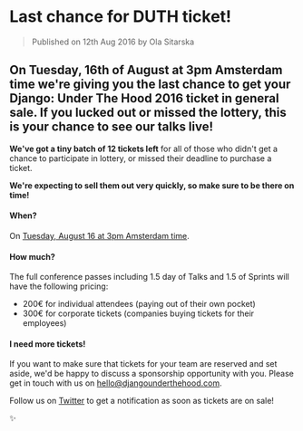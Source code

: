 # Last chance for DUTH ticket!

> Published on 12th Aug 2016 by Ola Sitarska

On Tuesday, 16th of August at 3pm Amsterdam time we're giving you the last
chance to get your Django: Under The Hood 2016 ticket in general sale. If you 
lucked out or missed the lottery, this is your chance to see our talks live!
---

__We've got a tiny batch of 12 tickets left__ for all of those who didn't get
a chance to participate in lottery, or missed their deadline to purchase a ticket. 

__We're expecting to sell them out very quickly, so make sure to be there on time!__

#### When?

On [Tuesday, August 16 at 3pm Amsterdam time](http://time.is/1500_16_August_2016_in_Amsterdam).

#### How much?

The full conference passes including 1.5 day of Talks and 1.5 of 
Sprints will have the following pricing:

- 200€ for individual attendees (paying out of their own pocket) 
- 300€ for corporate tickets (companies buying tickets for their employees)

#### I need more tickets!

If you want to make sure that tickets for your team are reserved and set aside,
we'd be happy to discuss a sponsorship opportunity with you. Please get in touch
with us on [hello@djangounderthehood.com](mailto:hello@djangounderthehood.com).

Follow us on [Twitter](http://twitter.com/DjangoUnderHood) to get a notification
as soon as tickets are on sale!

✨

